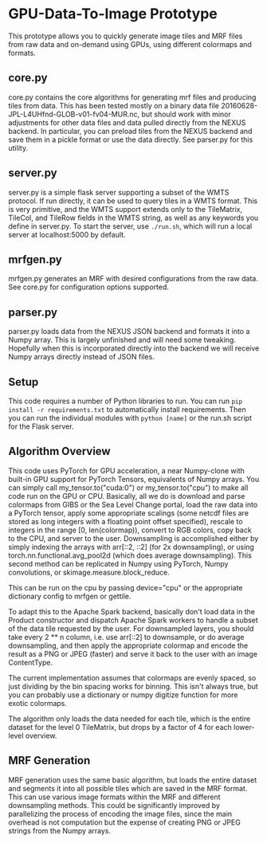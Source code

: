 # GPU-Data-To-Image Prototype

This prototype allows you to quickly generate image tiles and MRF files from raw data and on-demand using GPUs, using
different colormaps and formats.

## core.py

core.py contains the core algorithms for generating mrf files and producing tiles from data. This has been tested mostly
on a binary data file 20160628-JPL-L4UHfnd-GLOB-v01-fv04-MUR.nc, but should work with minor adjustments for other data
files and data pulled directly from the NEXUS backend. In particular, you can preload tiles from the NEXUS backend and save
them in a pickle format or use the data directly. See parser.py for this utility.

## server.py

server.py is a simple flask server supporting a subset of the WMTS protocol. If run directly, it can be used to query 
tiles in a WMTS format. This is very primitive, and the WMTS support extends only to the TileMatrix, TileCol, and TileRow
fields in the WMTS string, as well as any keywords you define in server.py. To start the server, use `./run.sh`, which will
run a local server at localhost:5000 by default.

## mrfgen.py

mrfgen.py generates an MRF with desired configurations from the raw data. See core.py for configuration options supported.

## parser.py

parser.py loads data from the NEXUS JSON backend and formats it into a Numpy array. This is largely unfinished and will need
some tweaking. Hopefully when this is incorporated directly into the backend we will receive Numpy arrays directly instead
of JSON files. 

## Setup

This code requires a number of Python libraries to run. You can run `pip install -r requirements.txt` to automatically install requirements. Then you can run the individual modules with `python [name]` or the run.sh script for the Flask server.

## Algorithm Overview

This code uses PyTorch for GPU acceleration, a near Numpy-clone with built-in GPU support for PyTorch Tensors, equivalents
of Numpy arrays. You can simply call my_tensor.to("cuda:0") or my_tensor.to("cpu") to make all code run on the GPU or 
CPU. Basically, all we do is download and parse colormaps from GIBS or the Sea Level Change portal, load the raw data
into a PyTorch tensor, apply some appropriate scalings (some netcdf files are stored as long integers with a floating
point offset specified), rescale to integers in the range [0, len(colormap)), convert to RGB colors, copy back to the CPU,
and server to the user. Downsampling is accomplished either by simply indexing the arrays with arr[::2, ::2] (for 2x downsampling),
or using torch.nn.functional.avg_pool2d (which does average downsampling). This second method can be replicated in Numpy
using PyTorch, Numpy convolutions, or skimage.measure.block_reduce. 

This can be run on the cpu by passing device="cpu" or the appropriate dictionary config to mrfgen or gettile. 

To adapt this to the Apache Spark backend, basically don't load data in the Product constructor and dispatch Apache
Spark workers to handle a subset of the data tile requested by the user. For downsampled layers, you should take every
2 ** n column, i.e. use arr[::2] to downsample, or do average downsampling, and then apply the appropriate colormap
and encode the result as a PNG or JPEG (faster) and serve it back to the user with an image ContentType.

The current implementation assumes that colormaps are evenly spaced, so just dividing by the bin spacing works 
for binning. This isn't always true, but you can probably use a dictionary or numpy digitize function for more 
exotic colormaps. 

The algorithm only loads the data needed for each tile, which is the entire dataset for the level 0 TileMatrix, but drops by a
factor of 4 for each lower-level overview. 

## MRF Generation

MRF generation uses the same basic algorithm, but loads the entire dataset and segments it into all possible tiles which are
saved in the MRF format. This can use various image formats within the MRF and different downsampling methods. This could be
significantly improved by parallelizing the process of encoding the image files, since the main overhead is not computation
but the expense of creating PNG or JPEG strings from the Numpy arrays. 
